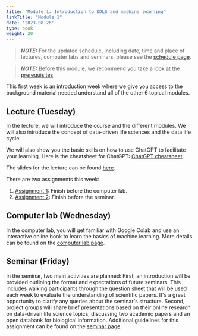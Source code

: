 ```yaml
---
title: "Module 1: Introduction to DDLS and machine learning"
linkTitle: "Module 1"
date: '2023-08-26'
type: book
weight: 20
---
```


> **_NOTE:_**  For the updated schedule, including date, time and place of lectures, computer labs and seminars, please see the [schedule page](../schedule).

> **_NOTE:_** Before this module, we recommend you take a look at the [prerequisites](../prerequisites/).


This first week is an introduction week where we give you access to the background material needed understand all of the other 6 topical modules.

## Lecture (Tuesday)

In the lecture, we will introduce the course and the different modules. We will also introduce the concept of data-driven life sciences and the data life cycle.

We will also show you the basic skills on how to use ChatGPT to facilitate your learning. Here is the cheatsheet for ChatGPT: [ChatGPT cheatsheet](/uploads/ChatGPT-Cheat-Sheet.pdf).

The slides for the lecture can be found [here](/uploads/Lecture-DDLS-Course-Module-1.pptx.pdf).

There are two assignments this week:
 1. [Assignment 1](./assignment-1): Finish before the computer lab.
 2. [Assignment 2](./assignment-2): Finish before the seminar.
## Computer lab (Wednesday)

In the computer lab, you will get familiar with Google Colab and use an interactive online book to learn the basics of machine learning. More details can be found on the [computer lab page](./lab).

## Seminar (Friday)

In the seminar, two main activities are planned: First, an introduction will be provided outlining the format and expectations of future seminars. This includes walking participants through the question sheet that will be used each week to evaluate the understanding of scientific papers. It's a great opportunity to clarify any queries about the seminar's structure. Second, project groups will share brief presentations based on their online research on data-driven life science topics, discussing two academic papers and an open databank for biological information. Additional guidelines for this assignment can be found on the [seminar page](./seminar).